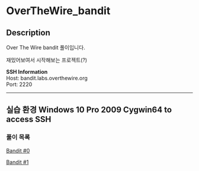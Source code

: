 
# OverTheWire_bandit
## Description

Over The Wire bandit 풀이입니다.

재밌어보여서 시작해보는 프로젝트(?)

**SSH Information**     
Host: bandit.labs.overthewire.org   
Port: 2220

------------------
**실습 환경**
Windows 10 Pro 2009 
Cygwin64 to access SSH
-----------------------

### 풀이 목록

[Bandit #0](./Bandit%20풀이/bandit0.md)

[Bandit #1](./Bandit%20풀이/bandit1.md)
